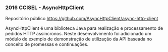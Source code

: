 ### 2016 CCISEL - AsyncHttpClient

Repositório público https://github.com/AsyncHttpClient/async-http-client

AsyncHttpClient é uma biblioteca Java para realização e processamento de pedidos HTTP assíncronos. Neste desenvolvimento foi adicionado um módulo de exemplo de demonstração de utilização da API baseada no conceito de promessas e continuações. 
